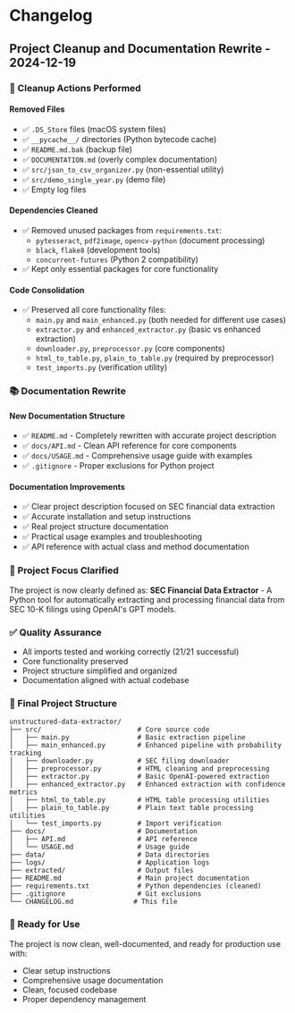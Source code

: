 # Changelog

## Project Cleanup and Documentation Rewrite - 2024-12-19

### 🧹 Cleanup Actions Performed

#### Removed Files
- ✅ `.DS_Store` files (macOS system files)
- ✅ `__pycache__/` directories (Python bytecode cache)
- ✅ `README.md.bak` (backup file)
- ✅ `DOCUMENTATION.md` (overly complex documentation)
- ✅ `src/json_to_csv_organizer.py` (non-essential utility)
- ✅ `src/demo_single_year.py` (demo file)
- ✅ Empty log files

#### Dependencies Cleaned
- ✅ Removed unused packages from `requirements.txt`:
  - `pytesseract`, `pdf2image`, `opencv-python` (document processing)
  - `black`, `flake8` (development tools)
  - `concurrent-futures` (Python 2 compatibility)
- ✅ Kept only essential packages for core functionality

#### Code Consolidation
- ✅ Preserved all core functionality files:
  - `main.py` and `main_enhanced.py` (both needed for different use cases)
  - `extractor.py` and `enhanced_extractor.py` (basic vs enhanced extraction)
  - `downloader.py`, `preprocessor.py` (core components)
  - `html_to_table.py`, `plain_to_table.py` (required by preprocessor)
  - `test_imports.py` (verification utility)

### 📚 Documentation Rewrite

#### New Documentation Structure
- ✅ `README.md` - Completely rewritten with accurate project description
- ✅ `docs/API.md` - Clean API reference for core components
- ✅ `docs/USAGE.md` - Comprehensive usage guide with examples
- ✅ `.gitignore` - Proper exclusions for Python project

#### Documentation Improvements
- ✅ Clear project description focused on SEC financial data extraction
- ✅ Accurate installation and setup instructions
- ✅ Real project structure documentation
- ✅ Practical usage examples and troubleshooting
- ✅ API reference with actual class and method documentation

### 🎯 Project Focus Clarified

The project is now clearly defined as:
**SEC Financial Data Extractor** - A Python tool for automatically extracting and processing financial data from SEC 10-K filings using OpenAI's GPT models.

### ✅ Quality Assurance

- All imports tested and working correctly (21/21 successful)
- Core functionality preserved
- Project structure simplified and organized
- Documentation aligned with actual codebase

### 📁 Final Project Structure

```
unstructured-data-extractor/
├── src/                        # Core source code
│   ├── main.py                 # Basic extraction pipeline
│   ├── main_enhanced.py        # Enhanced pipeline with probability tracking
│   ├── downloader.py           # SEC filing downloader
│   ├── preprocessor.py         # HTML cleaning and preprocessing
│   ├── extractor.py            # Basic OpenAI-powered extraction
│   ├── enhanced_extractor.py   # Enhanced extraction with confidence metrics
│   ├── html_to_table.py        # HTML table processing utilities
│   ├── plain_to_table.py       # Plain text table processing utilities
│   └── test_imports.py         # Import verification
├── docs/                       # Documentation
│   ├── API.md                  # API reference
│   └── USAGE.md                # Usage guide
├── data/                       # Data directories
├── logs/                       # Application logs
├── extracted/                  # Output files
├── README.md                   # Main project documentation
├── requirements.txt            # Python dependencies (cleaned)
├── .gitignore                  # Git exclusions
└── CHANGELOG.md               # This file
```

### 🚀 Ready for Use

The project is now clean, well-documented, and ready for production use with:
- Clear setup instructions
- Comprehensive usage documentation
- Clean, focused codebase
- Proper dependency management 